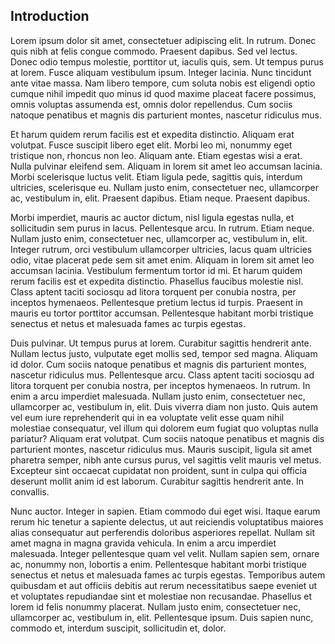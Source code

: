 ## Introduction

Lorem ipsum dolor sit amet, consectetuer adipiscing elit. In rutrum. Donec quis nibh at felis congue commodo. Praesent dapibus. Sed vel lectus. Donec odio tempus molestie, porttitor ut, iaculis quis, sem. Ut tempus purus at lorem. Fusce aliquam vestibulum ipsum. Integer lacinia. Nunc tincidunt ante vitae massa. Nam libero tempore, cum soluta nobis est eligendi optio cumque nihil impedit quo minus id quod maxime placeat facere possimus, omnis voluptas assumenda est, omnis dolor repellendus. Cum sociis natoque penatibus et magnis dis parturient montes, nascetur ridiculus mus.

Et harum quidem rerum facilis est et expedita distinctio. Aliquam erat volutpat. Fusce suscipit libero eget elit. Morbi leo mi, nonummy eget tristique non, rhoncus non leo. Aliquam ante. Etiam egestas wisi a erat. Nulla pulvinar eleifend sem. Aliquam in lorem sit amet leo accumsan lacinia. Morbi scelerisque luctus velit. Etiam ligula pede, sagittis quis, interdum ultricies, scelerisque eu. Nullam justo enim, consectetuer nec, ullamcorper ac, vestibulum in, elit. Praesent dapibus. Etiam neque. Praesent dapibus.

Morbi imperdiet, mauris ac auctor dictum, nisl ligula egestas nulla, et sollicitudin sem purus in lacus. Pellentesque arcu. In rutrum. Etiam neque. Nullam justo enim, consectetuer nec, ullamcorper ac, vestibulum in, elit. Integer rutrum, orci vestibulum ullamcorper ultricies, lacus quam ultricies odio, vitae placerat pede sem sit amet enim. Aliquam in lorem sit amet leo accumsan lacinia. Vestibulum fermentum tortor id mi. Et harum quidem rerum facilis est et expedita distinctio. Phasellus faucibus molestie nisl. Class aptent taciti sociosqu ad litora torquent per conubia nostra, per inceptos hymenaeos. Pellentesque pretium lectus id turpis. Praesent in mauris eu tortor porttitor accumsan. Pellentesque habitant morbi tristique senectus et netus et malesuada fames ac turpis egestas.

Duis pulvinar. Ut tempus purus at lorem. Curabitur sagittis hendrerit ante. Nullam lectus justo, vulputate eget mollis sed, tempor sed magna. Aliquam id dolor. Cum sociis natoque penatibus et magnis dis parturient montes, nascetur ridiculus mus. Pellentesque arcu. Class aptent taciti sociosqu ad litora torquent per conubia nostra, per inceptos hymenaeos. In rutrum. In enim a arcu imperdiet malesuada. Nullam justo enim, consectetuer nec, ullamcorper ac, vestibulum in, elit. Duis viverra diam non justo. Quis autem vel eum iure reprehenderit qui in ea voluptate velit esse quam nihil molestiae consequatur, vel illum qui dolorem eum fugiat quo voluptas nulla pariatur? Aliquam erat volutpat. Cum sociis natoque penatibus et magnis dis parturient montes, nascetur ridiculus mus. Mauris suscipit, ligula sit amet pharetra semper, nibh ante cursus purus, vel sagittis velit mauris vel metus. Excepteur sint occaecat cupidatat non proident, sunt in culpa qui officia deserunt mollit anim id est laborum. Curabitur sagittis hendrerit ante. In convallis.

Nunc auctor. Integer in sapien. Etiam commodo dui eget wisi. Itaque earum rerum hic tenetur a sapiente delectus, ut aut reiciendis voluptatibus maiores alias consequatur aut perferendis doloribus asperiores repellat. Nullam sit amet magna in magna gravida vehicula. In enim a arcu imperdiet malesuada. Integer pellentesque quam vel velit. Nullam sapien sem, ornare ac, nonummy non, lobortis a enim. Pellentesque habitant morbi tristique senectus et netus et malesuada fames ac turpis egestas. Temporibus autem quibusdam et aut officiis debitis aut rerum necessitatibus saepe eveniet ut et voluptates repudiandae sint et molestiae non recusandae. Phasellus et lorem id felis nonummy placerat. Nullam justo enim, consectetuer nec, ullamcorper ac, vestibulum in, elit. Pellentesque ipsum. Duis sapien nunc, commodo et, interdum suscipit, sollicitudin et, dolor.